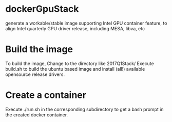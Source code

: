 # dockerGpuStack
generate a workable/stable image supporting Intel GPU container feature, to align Intel quarterly GPU driver release, including MESA, libva, etc

# Build the image
To build the image, Change to the directory like 2017Q1Stack/
Execute build.sh to build the ubuntu based image and install (all!) available opensource release drivers.

# Create a container 
Execute ./run.sh in the corresponding subdirectory to get a bash prompt in the created docker container.

